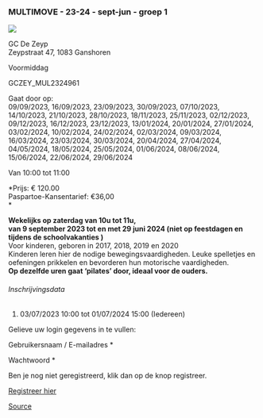 ### MULTIMOVE - 23-24 - sept-jun - groep 1

![](https://s3-eu-west-1.amazonaws.com/os-kwdo/prod/vgc/images/activity/6483241507153_WS1510-120_-_MULTIMOVE_-_KIKKERS.jpg)

GC De Zeyp  
Zeypstraat 47, 1083 Ganshoren

Voormiddag

GCZEY_MUL2324961

Gaat door op:  
09/09/2023, 16/09/2023, 23/09/2023, 30/09/2023, 07/10/2023, 14/10/2023, 21/10/2023, 28/10/2023, 18/11/2023, 25/11/2023, 02/12/2023, 09/12/2023, 16/12/2023, 23/12/2023, 13/01/2024, 20/01/2024, 27/01/2024, 03/02/2024, 10/02/2024, 24/02/2024, 02/03/2024, 09/03/2024, 16/03/2024, 23/03/2024, 30/03/2024, 20/04/2024, 27/04/2024, 04/05/2024, 18/05/2024, 25/05/2024, 01/06/2024, 08/06/2024, 15/06/2024, 22/06/2024, 29/06/2024

Van 10:00 tot 11:00

*Prijs: € 120.00  
Paspartoe-Kansentarief: €36,00  
*

**Wekelijks op zaterdag van 10u tot 11u,  
van 9 september 2023 tot en met 29 juni 2024 (niet op feestdagen en tijdens de schoolvakanties )**  
Voor kinderen, geboren in 2017, 2018, 2019 en 2020  
Kinderen leren hier de nodige bewegingsvaardigheden. Leuke spelletjes en oefeningen prikkelen en bevorderen hun motorische vaardigheden.  
**Op dezelfde uren gaat ‘pilates’ door, ideaal voor de ouders.**  

###### Inschrijvingsdata

1.  03/07/2023 10:00 tot 01/07/2024 15:00 (Iedereen)

Gelieve uw login gegevens in te vullen:

Gebruikersnaam / E-mailadres * 

Wachtwoord * 

  

Ben je nog niet geregistreerd, klik dan op de knop registreer.

[Registreer hier](/registration)

[Source](https://tickets.vgc.be/activity/subscribe/GCZEY_MUL2324961)